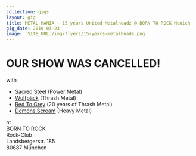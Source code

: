 ```yaml
---
collection: gigs
layout: gig
title: METAL MANIA - 15 years United Metalheadz @ BORN TO ROCK Munich
gig_date: 2019-03-23
image: :SITE_URL:/img/flyers/15-years-metalheads.png
---
```


# OUR SHOW WAS CANCELLED!

with
* [Sacred Steel](http://www.sacredsteel.eu) (Power Metal)
* [Wulfpäck](https://www.wulfpack.de) (Thrash Metal)
* [Red To Grey](http://www.redtogrey.de) (20 years of Thrash Metal)
* [Demons Scream](https://de-de.facebook.com/demonsdreammetal/) (Heavy Metal)

at  
[BORN TO ROCK](https://www.borntorockmunich.de/)  
Rock-Club  
Landsbergerstr. 185  
80687 München  
